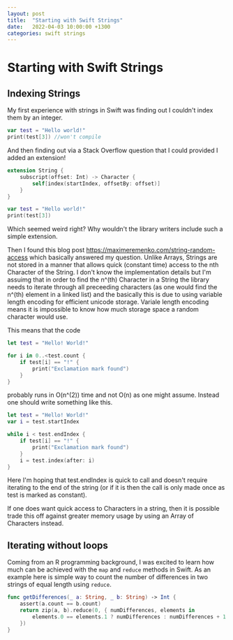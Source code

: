```yaml
---
layout: post
title:  "Starting with Swift Strings"
date:   2022-04-03 10:00:00 +1300
categories: swift strings
---
```



# Starting with Swift Strings


## Indexing Strings
My first experience with strings in Swift was finding out I couldn't index them by an integer.

```swift
var test = "Hello world!"
print(test[3]) //won't compile

```
And then finding out via a Stack Overflow question that I could provided I added an extension!


```swift
extension String {
    subscript(offset: Int) -> Character {
        self[index(startIndex, offsetBy: offset)]
    }
}

var test = "Hello world!"
print(test[3])

```
Which seemed weird right? Why wouldn't the library writers include such a simple extension. 

Then I found this blog post 
<https://maximeremenko.com/string-random-access>
which basically answered my question. Unlike Arrays, Strings are not stored in a manner that allows quick (constant time) access to the nth Character of the String. I don't know the implementation details but I'm assuimg that in order to find the n^(th) Character in a String the library needs to iterate through all preceeding characters (as one would find the n^(th) element in a linked list) and the basically this is due to using variable length encoding for efficient unicode storage. Variale length encoding means it is impossible to know how much storage space a random character would use. 

This means that the code

```swift
let test = "Hello! World!"

for i in 0..<test.count {
    if test[i] == "!" {
        print("Exclamation mark found")
    }
}

```
probably runs in O(n^(2)) time and not O(n) as one might assume. Instead one should write something like this.

```swift
let test = "Hello! World!"
var i = test.startIndex

while i < test.endIndex {
    if test[i] == "!" {
        print("Exclamation mark found")
    }
    i = test.index(after: i)
}
```
Here I'm hoping that test.endIndex is quick to call and doesn't require iterating to the end of the string (or if it is then the call is only made once as test is marked as constant).

If one does want quick access to Characters in a string, then it is possible trade this off against greater memory usage by using an Array of Characters instead. 

## Iterating without loops

Coming from an R programming background, I was excited to learn how much can be achieved with the `map` and `reduce` methods in Swift. As an example here is simple way to count the number of differences in two strings of equal length using `reduce`.

```swift
func getDifferences(_ a: String, _ b: String) -> Int {
    assert(a.count == b.count)
    return zip(a, b).reduce(0, { numDifferences, elements in
        elements.0 == elements.1 ? numDifferences : numDifferences + 1
    })
}
```



